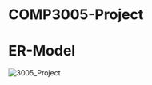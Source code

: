 # COMP3005-Project









# ER-Model
![3005_Project](https://user-images.githubusercontent.com/92119459/206509015-d3cb3b42-c3e9-4362-adce-819473864338.jpeg)
